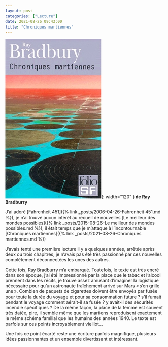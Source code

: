 ```yaml
---
layout: post
categories: ["Lecture"]
date: 2021-08-26 09:43:00
title: "Chroniques martiennes"
---
```


![couverture](/assets/images/couv_lecture/chroniquesmartiennes.webp){: width="120" } **de Ray Bradburry**

J’ai adoré [Fahrenheit 451]({% link _posts/2006-04-26-Fahrenheit 451.md %}), je
n’ai trouvé aucun intérêt au recueil de nouvelles
[Le meilleur des mondes possibles]({% link _posts/2015-08-26-Le meilleur des mondes possibles.md %}),
il était temps que je
m’attaque à l’incontournable [Chroniques martiennes]({% link _posts/2021-08-26-Chroniques martiennes.md %})

J’avais tenté une première lecture il y a quelques années, arrêtée
après deux ou trois chapitres, je n’avais pas été très passionné par
ces nouvelles complètement déconnectées les unes des autres.

Cette fois, Ray Bradburry m’a embarqué. Toutefois, le texte est très
encré dans son époque, j’ai été impressionné par la place que le tabac
et l’alcool prennent dans les récits, je trouve assez amusant
d’imaginer la logistique nécessaire pour qu’un astronaute fraîchement
arrivé sur Mars « s’en grille une ». Combien de paquets de cigarettes
doivent être envoyés par fusée pour toute la durée du voyage et pour sa
consommation future ? s’il fumait pendant le voyage comment aérait-il
sa fusée ? y avait-il des sécurités incendie spécifiques ? De la même
façon, la place de la femme est souvent très datée, pire, il semble même
que les martiens reproduisent exactement le même schéma familial que les
humains des années 1940. Le texte est parfois sur ces points
incroyablement vieillot...

Une fois ce point écarté reste une écriture parfois magnifique,
plusieurs idées passionnantes et un ensemble divertissant et
intéressant.
